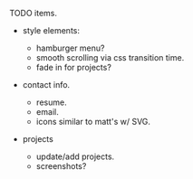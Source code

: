 TODO items.
* style elements:
    * hamburger menu?
    * smooth scrolling via css transition time.
    * fade in for projects?
* contact info.
    * resume.
    * email.
    * icons similar to matt's w/ SVG.

* projects
    * update/add projects.
    * screenshots?